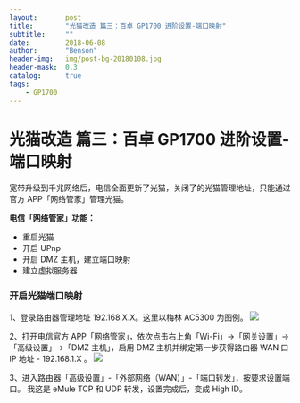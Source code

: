```yaml
---
layout:       post
title:        "光猫改造 篇三：百卓 GP1700 进阶设置-端口映射"
subtitle:     ""
date:         2018-06-08
author:       "Benson"
header-img:   img/post-bg-20180108.jpg
header-mask:  0.3
catalog:      true
tags:
    - GP1700
---
```

# 光猫改造 篇三：百卓 GP1700 进阶设置-端口映射

宽带升级到千兆网络后，电信全面更新了光猫，关闭了的光猫管理地址，只能通过官方 APP「网络管家」管理光猫。

**电信「网络管家」功能：**
* 重启光猫
* 开启 UPnp
* 开启 DMZ 主机，建立端口映射
* 建立虚拟服务器

### 开启光猫端口映射
1、登录路由器管理地址 192.168.X.X。这里以梅林 AC5300 为图例。
![](http://tc.seoipo.com/20180608183159.png)

2、打开电信官方 APP「网络管家」，依次点击右上角「Wi-Fi」→「网关设置」→「高级设置」→「DMZ 主机」，启用 DMZ 主机并绑定第一步获得路由器 WAN 口 IP 地址 - 192.168.1.X 。
![](http://tc.seoipo.com/20180608185618.png)

3、进入路由器「高级设置」-「外部网络（WAN）」-「端口转发」，按要求设置端口。
我这是 eMule TCP 和 UDP 转发，设置完成后，变成 High ID。
